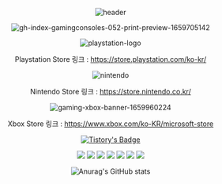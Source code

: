 <div align="center">

 ![header](https://capsule-render.vercel.app/api?type=slice&text=Console%20Game!&fontSize=50&rotate=25&height=300&fontAlign=70&fontAlignY=30)

 
![gh-index-gamingconsoles-052-print-preview-1659705142](https://user-images.githubusercontent.com/120348491/208377574-6894cd65-bfe0-4539-bb1f-86471256e2fc.jpg)
 
![playstation-logo](https://user-images.githubusercontent.com/120348491/208379886-0cc28ad8-5f12-47ea-9d49-88ec69e034ad.jpg)




Playstation Store 링크 : https://store.playstation.com/ko-kr/

![nintendo](https://user-images.githubusercontent.com/120348491/208379503-d597716e-2cb3-47e8-9f43-d24d3fa94ded.png)



Nintendo Store 링크 : https://store.nintendo.co.kr/


![gaming-xbox-banner-1659960224](https://user-images.githubusercontent.com/120348491/208379804-16fbcfc6-dcd3-40e1-b023-1c88e682cd29.png)


Xbox Store 링크 : https://www.xbox.com/ko-KR/microsoft-store
 
 

[![Tistory's Badge](https://github-readme-tistory-card.vercel.app/api/badge?name=Ghost_blog&theme=dark)](https://ghostwing17.tistory.com)

 

<img src="https://img.shields.io/badge/Python-3776AB?style=flat-square&logo=Python&logoColor=white"/>

<img src="https://img.shields.io/badge/Amazon AWS-232F3E?style=flat-square&logo=Amazon%20AWS&logoColor=white"/>

<img src="https://img.shields.io/badge/MySql-4479A1?style=flat-square&logo=mysql&logoColor=white">
 
<img src="https://img.shields.io/badge/Github-181717?style=flat-square&logo=github&logoColor=white"> 
 
<img src="https://img.shields.io/badge/Linux-FCC624?style=flat-square&logo=linux&logoColor=black">
 
<img src="https://img.shields.io/badge/Java-007396?style=flat-square&logo=Java&logoColor=white">

<img src="https://img.shields.io/badge/Android-3DDC84?style=flat-square&logo=Android&logoColor=white"/>


![Anurag's GitHub stats](https://github-readme-stats.vercel.app/api?username=Ghostblack17&show_icons=true&theme=tokyonight)
 
</div>

